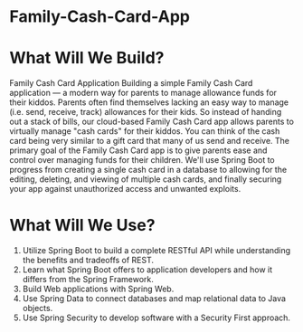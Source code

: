 # Family-Cash-Card-App

# What Will We Build?
Family Cash Card Application
Building a simple Family Cash Card application — a modern way for parents to manage allowance funds for their kiddos.
Parents often find themselves lacking an easy way to manage (i.e. send, receive, track) allowances for their kids. So instead of handing out a stack of bills, our cloud-based Family Cash Card app allows parents to virtually manage "cash cards" for their kiddos. You can think of the cash card being very similar to a gift card that many of us send and receive. The primary goal of the Family Cash Card app is to give parents ease and control over managing funds for their children.
We'll use Spring Boot to progress from creating a single cash card in a database to allowing for the editing, deleting, and viewing of multiple cash cards, and finally securing your app against unauthorized access and unwanted exploits.
# What Will We Use?
1) Utilize Spring Boot to build a complete RESTful API while understanding the benefits and tradeoffs of REST.
2) Learn what Spring Boot offers to application developers and how it differs from the Spring Framework.
3) Build Web applications with Spring Web.
4) Use Spring Data to connect databases and map relational data to Java objects.
5) Use Spring Security to develop software with a Security First approach.
